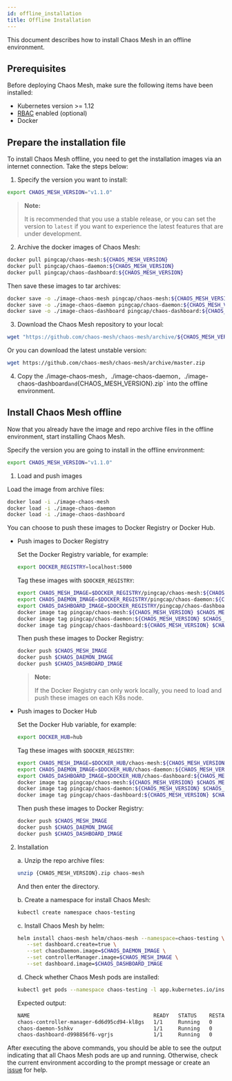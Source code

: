 ```yaml
---
id: offline_installation
title: Offline Installation
---
```


This document describes how to install Chaos Mesh in an offline environment. 

## Prerequisites

Before deploying Chaos Mesh, make sure the following items have been installed:

- Kubernetes version >= 1.12
- [RBAC](https://kubernetes.io/docs/admin/authorization/rbac) enabled (optional)
- Docker

## Prepare the installation file

To install Chaos Mesh offline,  you need to get the installation images via an internet connection. Take the steps below:

1. Specify the version you want to install:

```bash #specify the version you are going to install
export CHAOS_MESH_VERSION="v1.1.0"
```

> **Note:**
>
> It is recommended that you use a stable release, or you can set the version to `latest` if you want to experience the latest features that are under development.

2. Archive the docker images of Chaos Mesh:


```bash  #pull images of Chaos Mesh
docker pull pingcap/chaos-mesh:${CHAOS_MESH_VERSION}
docker pull pingcap/chaos-daemon:${CHAOS_MESH_VERSION}
docker pull pingcap/chaos-dashboard:${CHAOS_MESH_VERSION}
```

Then save these images to tar archives:

```bash #save images of Chaos Mesh to files
docker save -o ./image-chaos-mesh pingcap/chaos-mesh:${CHAOS_MESH_VERSION}
docker save -o ./image-chaos-daemon pingcap/chaos-daemon:${CHAOS_MESH_VERSION}
docker save -o ./image-chaos-dashboard pingcap/chaos-dashboard:${CHAOS_MESH_VERSION}
```

3. Download the Chaos Mesh repository to your local:

```bash
wget "https://github.com/chaos-mesh/chaos-mesh/archive/${CHAOS_MESH_VERSION}.zip"
```

Or you can download the latest unstable version:

```bash
wget https://github.com/chaos-mesh/chaos-mesh/archive/master.zip
```

4. Copy the ./image-chaos-mesh`, `./image-chaos-daemon`, `./image-chaos-dashboard` and `{CHAOS_MESH_VERSION}.zip` into the offline environment.


## Install Chaos Mesh offline

Now that you already have the image and repo archive files in the offline environment, start installing Chaos Mesh.

Specify the version you are going to install in the offline environment:

```bash #specify the version you are going to install
export CHAOS_MESH_VERSION="v1.1.0"
```

1. Load and push images

Load the image from archive files:

```bash #load images of Chaos Mesh
docker load -i ./image-chaos-mesh
docker load -i ./image-chaos-daemon
docker load -i ./image-chaos-dashboard
```

You can choose to push these images to Docker Registry or Docker Hub.

- Push images to Docker Registry

   Set the Docker Registry variable, for example:

   ```bash #set the Docker Registry variable
   export DOCKER_REGISTRY=localhost:5000
   ```

   Tag these images with `$DOCKER_REGISTRY`:

   ```bash #tag images of Chaos Mesh with $DOCKER_REGISTRY
   export CHAOS_MESH_IMAGE=$DOCKER_REGISTRY/pingcap/chaos-mesh:${CHAOS_MESH_VERSION}
   export CHAOS_DAEMON_IMAGE=$DOCKER_REGISTRY/pingcap/chaos-daemon:${CHAOS_MESH_VERSION}
   export CHAOS_DASHBOARD_IMAGE=$DOCKER_REGISTRY/pingcap/chaos-dashboard:${CHAOS_MESH_VERSION}
   docker image tag pingcap/chaos-mesh:${CHAOS_MESH_VERSION} $CHAOS_MESH_IMAGE
   docker image tag pingcap/chaos-daemon:${CHAOS_MESH_VERSION} $CHAOS_DAEMON_IMAGE
   docker image tag pingcap/chaos-dashboard:${CHAOS_MESH_VERSION} $CHAOS_DASHBOARD_IMAGE
   ```

   Then push these images to Docker Registry:

   ```bash #push tags of Chaos Mesh to Docker Registry
   docker push $CHAOS_MESH_IMAGE
   docker push $CHAOS_DAEMON_IMAGE
   docker push $CHAOS_DASHBOARD_IMAGE
   ```

   > **Note:**
   >
   > If the Docker Registry can only work locally, you need to load and push these images on each K8s node.

- Push images to Docker Hub

   Set the Docker Hub variable, for example:

   ```bash
   export DOCKER_HUB=hub
   ```

   Tag these images with `$DOCKER_REGISTRY`:

   ```bash #tag images of Chaos Mesh
   export CHAOS_MESH_IMAGE=$DOCKER_HUB/chaos-mesh:${CHAOS_MESH_VERSION}
   export CHAOS_DAEMON_IMAGE=$DOCKER_HUB/chaos-daemon:${CHAOS_MESH_VERSION}
   export CHAOS_DASHBOARD_IMAGE=$DOCKER_HUB/chaos-dashboard:${CHAOS_MESH_VERSION}
   docker image tag pingcap/chaos-mesh:${CHAOS_MESH_VERSION} $CHAOS_MESH_IMAGE
   docker image tag pingcap/chaos-daemon:${CHAOS_MESH_VERSION} $CHAOS_DAEMON_IMAGE
   docker image tag pingcap/chaos-dashboard:${CHAOS_MESH_VERSION} $CHAOS_DASHBOARD_IMAGE
   ```

   Then push these images to Docker Registry:

   ```bash #push tags of Chaos Mesh to Docker hub
   docker push $CHAOS_MESH_IMAGE
   docker push $CHAOS_DAEMON_IMAGE
   docker push $CHAOS_DASHBOARD_IMAGE
   ```

2. Installation

   a. Unzip the repo archive files:

   ```bash #unzip archive file of repo
   unzip {CHAOS_MESH_VERSION}.zip chaos-mesh
   ```

   And then enter the directory.

   b. Create a namespace for install Chaos Mesh:

   ```bash #create a namespace for install Chaos Mesh
   kubectl create namespace chaos-testing
   ```

   c. Install Chaos Mesh by helm:

   ```bash #install Chaos Mesh by helm
   helm install chaos-mesh helm/chaos-mesh --namespace=chaos-testing \
      --set dashboard.create=true \
      --set chaosDaemon.image=$CHAOS_DAEMON_IMAGE \
      --set controllerManager.image=$CHAOS_MESH_IMAGE \
      --set dashboard.image=$CHAOS_DASHBOARD_IMAGE
   ```

   d. Check whether Chaos Mesh pods are installed:

     ```bash #get pods of Chaos Mesh
     kubectl get pods --namespace chaos-testing -l app.kubernetes.io/instance=chaos-mesh
     ```

     Expected output:

     ```bash #the output of kubectl
     NAME                                        READY   STATUS    RESTARTS   AGE
     chaos-controller-manager-6d6d95cd94-kl8gs   1/1     Running   0          3m40s
     chaos-daemon-5shkv                          1/1     Running   0          3m40s
     chaos-dashboard-d998856f6-vgrjs             1/1     Running   0          3m40s
     ```

After executing the above commands, you should be able to see the output indicating that all Chaos Mesh pods are up and running. Otherwise, check the current environment according to the prompt message or create an [issue](https://github.com/chaos-mesh/chaos-mesh/issues) for help.
